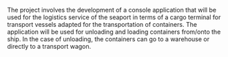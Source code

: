 The project involves the development of a console application that will be used for the logistics service of the seaport in terms of a cargo terminal for transport vessels adapted for the transportation of containers. 
The application will be used for unloading and loading containers from/onto the ship. In the case of
unloading, the containers can go to a warehouse or directly to a transport wagon.
